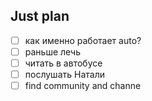## Just plan
- [ ] как именно работает auto?
- [ ] раньше лечь
- [ ] читать в автобусе
- [ ] послушать Натали 
- [ ] find community and channe
